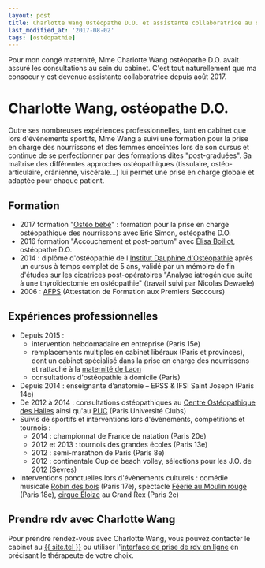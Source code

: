 ```yaml
---
layout: post
title: Charlotte Wang Ostéopathe D.O. et assistante collaboratrice au sein du cabinet
last_modified_at: '2017-08-02'
tags: [ostéopathie]
---
```


Pour mon congé maternité, Mme Charlotte Wang ostéopathe D.O. avait assuré les consultations au sein du cabinet. C'est tout naturellement que ma consoeur y est devenue assistante collaboratrice depuis août 2017.

# Charlotte Wang, ostéopathe D.O.

Outre ses nombreuses expériences professionnelles, tant en cabinet que lors d'évènements sportifs, Mme Wang a suivi une formation pour la prise en charge des nourrissons et des femmes enceintes lors de son cursus et continue de se perfectionner par des formations dites "post-graduées". Sa maîtrise des différentes approches ostéopathiques (tissulaire, ostéo-articulaire, crânienne, viscérale...) lui permet une prise en charge globale et adaptée pour chaque patient.

## Formation

- 2017 formation "[Ostéo bébé](http://www.osteo-bebe.com/)" : formation pour la prise en charge ostéopathique des nourrissons avec Eric Simon, ostéopathe D.O.
- 2016 formation "Accouchement et post-partum" avec [Élisa Boillot](http://www.elisaboillot.com/osteo-perinatalite-stages-lyon.html), ostéopathe D.O.
- 2014 : diplôme d'ostéopathie de l'[Institut Dauphine d'Ostéopathie](http://www.institutdauphine.com/) après un cursus à temps complet de 5 ans, validé par un mémoire de fin d'études sur les cicatrices post-opératoires "Analyse iatrogénique suite à une thyroïdectomie en ostéopathie" (travail suivi par Nicolas Dewaele)
- 2006 : [AFPS](https://fr.wikipedia.org/wiki/Formation_de_base_aux_premiers_secours#Attestation_de_formation_aux_premiers_secours_.28AFPS.29) (Attestation de Formation aux Premiers Seccours)

## Expériences professionnelles

- Depuis 2015 :
  - intervention hebdomadaire en entreprise (Paris 15e)
  - remplacements multiples en cabinet libéraux (Paris et provinces), dont un cabinet spécialisé dans la prise en charge des nourrissons et rattaché à la [maternité de Laon](http://maternite.ch-laon.fr/)
  - consultations d'ostéopathie à domicile (Paris)
- Depuis 2014 : enseignante d’anatomie – EPSS & IFSI Saint Joseph (Paris 14e)
- De 2012 à 2014 : consultations ostéopathiques au [Centre Ostéopathique des Halles](http://www.centre-osteopathique-des-halles.fr/) ainsi qu'au [PUC](http://puc.paris/) (Paris Université Clubs)
- Suivis de sportifs et interventions lors d'évènements, compétitions et tournois :
  - 2014 : championnat de France de natation (Paris 20e)
  - 2012 et 2013 : tournois des grandes écoles (Paris 13e)
  - 2012 : semi-marathon de Paris (Paris 8e)
  - 2012 : continentale Cup de beach volley, sélections pour les J.O. de 2012 (Sèvres)
- Interventions ponctuelles lors d'évènements culturels : comédie musicale [Robin des bois](http://www.robindesbois-lespectacle.fr/) (Paris 17e), spectacle [Féerie au Moulin rouge](http://www.moulinrouge.fr/revue-feerie) (Paris 18e), [cirque Éloize](http://www.cirque-eloize.com/fr/) au Grand Rex (Paris 2e)

## Prendre rdv avec Charlotte Wang

Pour prendre rendez-vous avec Charlotte Wang, vous pouvez contacter le cabinet au <a href="tel:{{ site.tel | cgi_escape }}">{{ site.tel }}</a> ou utiliser l'[interface de prise de rdv en ligne](https://www.clicrdv.com/932-osteopathe) en précisant le thérapeute de votre choix.
